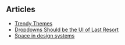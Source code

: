 ## Articles
- [Trendy Themes](https://medium.com/@Adoriasoft/mobile-app-design-14-trendy-color-schemes-2669b5bb77d3)
- [Dropdowns Should be the UI of Last Resort](https://www.lukew.com/ff/entry.asp?1950)
- [Space in design systems](https://medium.com/eightshapes-llc/space-in-design-systems-188bcbae0d62)